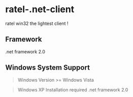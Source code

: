 # ratel-.net-client
ratel win32 the lightest client !

## Framework
.net framework 2.0

## Windows System Support
> Windows Version >= Windows Vista

> Windows XP Installation required .net framework 2.0
